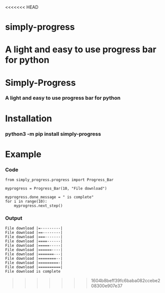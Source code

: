 <<<<<<< HEAD
# simply-progress
A light and easy to use progress bar for python
=======
# Simply-Progress
### A light and easy to use progress bar for python

# Installation

### python3 -m pip install simply-progress

# Example

### Code
```
from simply_progress.progress import Progress_Bar

myprogress = Progress_Bar(10, "File download")

myprogress.done_message = " is complete"
for i in range(10):
    myprogress.next_step()
```
### Output

```
File download |=---------|
File download |==--------|
File download |===-------|
File download |====------|
File download |=====-----|
File download |======----|
File download |=======---|
File download |========--|
File download |=========-|
File download |==========|
File download is complete
```
>>>>>>> 1604b8beff39fc6baba082ccebe208300e907e37
